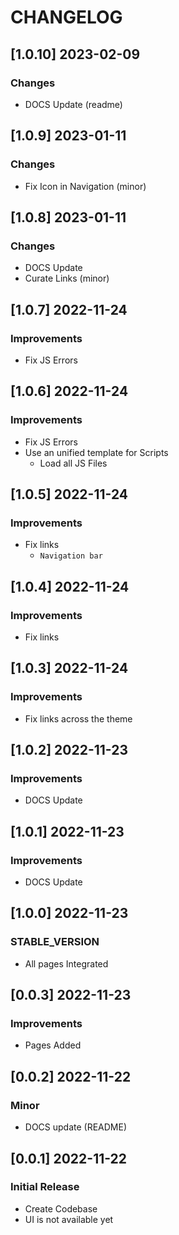 # CHANGELOG

## [1.0.10] 2023-02-09
### Changes

- DOCS Update (readme)

## [1.0.9] 2023-01-11
### Changes

- Fix Icon in Navigation (minor)

## [1.0.8] 2023-01-11
### Changes

- DOCS Update
- Curate Links (minor) 

## [1.0.7] 2022-11-24
### Improvements

- Fix JS Errors 

## [1.0.6] 2022-11-24
### Improvements

- Fix JS Errors 
- Use an unified template for Scripts
  - Load all JS Files

## [1.0.5] 2022-11-24
### Improvements

- Fix links
  - `Navigation bar` 

## [1.0.4] 2022-11-24
### Improvements

- Fix links

## [1.0.3] 2022-11-24
### Improvements

- Fix links across the theme

## [1.0.2] 2022-11-23
### Improvements

- DOCS Update

## [1.0.1] 2022-11-23
### Improvements

- DOCS Update

## [1.0.0] 2022-11-23
### STABLE_VERSION

- All pages Integrated

## [0.0.3] 2022-11-23
### Improvements

- Pages Added   

## [0.0.2] 2022-11-22
### Minor

- DOCS update (README)

## [0.0.1] 2022-11-22
### Initial Release

- Create Codebase
- UI is not available yet
